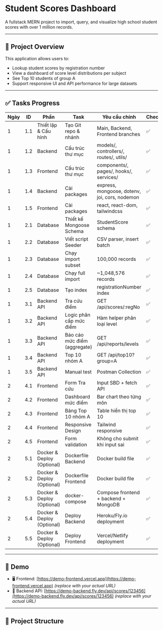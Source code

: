 # Student Scores Dashboard

A fullstack MERN project to import, query, and visualize high school student scores with over 1 million records.

---

## 🌟 Project Overview

This application allows users to:
- Lookup student scores by registration number
- View a dashboard of score level distributions per subject
- See Top 10 students of group A
- Support responsive UI and API performance for large datasets

---

## ✅ Tasks Progress

| Ngày | ID   | Phần                       | Task                                | Yêu cầu chính                                           | Check |
|------|------|----------------------------|-------------------------------------|---------------------------------------------------------|-------|
| 1    | 1.1  | Thiết lập & Cấu hình       | Tạo Git repo & nhánh                | Main, Backend, Frontend branches                        | ✅     |
| 1    | 1.2  | Backend                    | Cấu trúc thư mục                    | models/, controllers/, routes/, utils/                  | ✅     |
| 1    | 1.3  | Frontend                   | Cấu trúc thư mục                    | components/, pages/, hooks/, services/                  | ✅     |
| 1    | 1.4  | Backend                    | Cài packages                        | express, mongoose, dotenv, joi, cors, nodemon           | ✅     |
| 1    | 1.5  | Frontend                   | Cài packages                        | react, react-dom, tailwindcss                           | ✅     |
| 1    | 2.1  | Database                   | Thiết kế Mongoose Schema           | StudentScore schema                                     | ✅     |
| 1    | 2.2  | Database                   | Viết script Seeder                 | CSV parser, insert batch                                | ✅     |
| 1    | 2.3  | Database                   | Chạy import subset                 | 100,000 records                                         | ✅     |
| 1    | 2.4  | Database                   | Chạy full import                   | ~1,048,576 records                                      | ✅     |
| 1    | 2.5  | Database                   | Tạo index                          | registrationNumber index                                | ✅     |
| 1    | 3.1  | Backend API                | Tra cứu điểm                       | GET /api/scores/:regNo                                  | ✅     |
| 1    | 3.2  | Backend API                | Logic phân cấp mức điểm           | Hàm helper phân loại level                              | ✅     |
| 1    | 3.3  | Backend API                | Báo cáo mức điểm (aggregate)      | GET /api/reports/levels                                 | ✅     |
| 1    | 3.4  | Backend API                | Top 10 nhóm A                      | GET /api/top10?group=A                                  | ✅     |
| 1    | 3.5  | Backend API                | Manual test                        | Postman Collection                                      | ✅     |
| 2    | 4.1  | Frontend                   | Form Tra cứu                       | Input SBD + fetch API                                   | ✅     |
| 2    | 4.2  | Frontend                   | Dashboard mức điểm                 | Bar chart theo từng môn                                 | ✅     |
| 2    | 4.3  | Frontend                   | Bảng Top 10 nhóm A                 | Table hiển thị top 10                                   | ✅     |
| 2    | 4.4  | Frontend                   | Responsive Design                  | Tailwind responsive                                     | ✅     |
| 2    | 4.5  | Frontend                   | Form validation                    | Không cho submit khi input sai                          | ✅     |
| 2    | 5.1  | Docker & Deploy (Optional) | Dockerfile Backend                 | Docker build file                                       | ✅      |
| 2    | 5.2  | Docker & Deploy (Optional) | Dockerfile Frontend                | Docker build file                                       | ✅      |
| 2    | 5.3  | Docker & Deploy (Optional) | docker-compose                     | Compose frontend + backend + MongoDB                    | ✅      |
| 2    | 5.4  | Docker & Deploy (Optional) | Deploy Backend                     | Heroku/Fly.io deployment                                | ✅      |
| 2    | 5.5  | Docker & Deploy (Optional) | Deploy Frontend                    | Vercel/Netlify deployment                               | ✅      |

---

## 🔗 Demo

- 🖥️ Frontend: [https://demo-frontend.vercel.app](https://demo-frontend.vercel.app) *(replace with your actual URL)*
- 🔌 Backend API: [https://demo-backend.fly.dev/api/scores/123456](https://demo-backend.fly.dev/api/scores/123456) *(replace with your actual URL)*

---

## 📂 Project Structure

